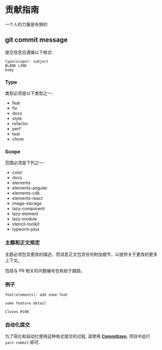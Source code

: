 # 贡献指南

一个人的力量是有限的

## git commit message

提交信息应遵循以下格式:

```console
type(scope): subject
BLANK LINE
body
```

### Type

类型必须是以下类型之一:

- feat
- fix
- docs
- style
- refactor
- perf
- test
- chore

### Scope

范围必须是下列之一:

- color
- docs
- elements
- elements-angular
- elements-cdk
- elements-react
- image-storage
- lazy-component
- lazy-element
- lazy-module
- stencil-toolkit
- typeorm-plus

### 主题和正文规定

主题必须包含更改的描述，而消息正文包含任何附加细节，以提供关于更改的更多上下文。

包括与 PR 相关的问题编号也有助于跟踪。

### 例子

```console
feat(elements): add some feat

some feature detail

Closes #100
```

### 自动化提交

为了简化和自动化使用这种格式提交的过程, 请使用
**[Commitizen](https://github.com/commitizen/cz-cli)**, 项目中运行 `yarn commit` 即可.
